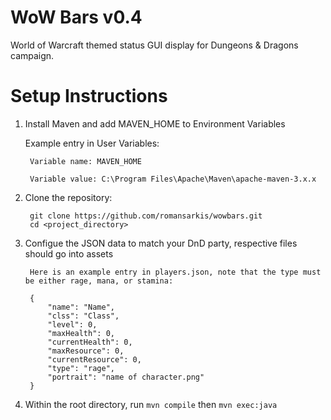 # WoW Bars v0.4
World of Warcraft themed status GUI display for Dungeons &amp; Dragons campaign.

# Setup Instructions

1. Install Maven and add MAVEN_HOME to Environment Variables

    Example entry in User Variables:
        
        Variable name: MAVEN_HOME
        
        Variable value: C:\Program Files\Apache\Maven\apache-maven-3.x.x

2. Clone the repository:
    
        git clone https://github.com/romansarkis/wowbars.git
        cd <project_directory>

3. Configue the JSON data to match your DnD party, respective files should go into assets
        
        Here is an example entry in players.json, note that the type must be either rage, mana, or stamina:

        {
            "name": "Name",
            "clss": "Class",
            "level": 0,
            "maxHealth": 0,
            "currentHealth": 0,
            "maxResource": 0,
            "currentResource": 0,
            "type": "rage", 
            "portrait": "name of character.png"
        }


4. Within the root directory, run `mvn compile` then `mvn exec:java`
